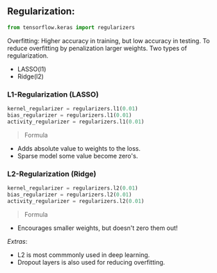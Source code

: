 ## Regularization:
```py
from tensorflow.keras import regularizers
```
Overfitting:
Higher accuracy in training, but low accuracy in testing.
To reduce overfitting by penalization larger weights. Two types of regularization.
- LASSO(l1)
- Ridge(l2)

### L1-Regularization (LASSO)
```py
kernel_regularizer = regularizers.l1(0.01)
bias_regularizer = regularizers.l1(0.01)
activity_regularizer = regularizers.l1(0.01)
```
> Formula

- Adds absolute value to weights to the loss.
- Sparse model some value become zero's.

### L2-Regularization (Ridge)
```py
kernel_regularizer = regularizers.l2(0.01)
bias_regularizer = regularizers.l2(0.01)
activity_regularizer = regularizers.l2(0.01)
```
> Formula

- Encourages smaller weights, but doesn't zero them out!




$Extras:$
- L2 is most commmonly used in deep learning.
- Dropout layers is also used for reducing overfitting.
